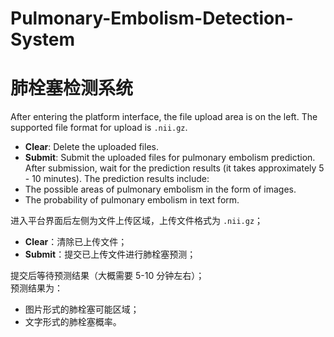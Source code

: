 # Pulmonary-Embolism-Detection-System
# 肺栓塞检测系统

After entering the platform interface, the file upload area is on the left. The supported file format for upload is `.nii.gz`.
- **Clear**: Delete the uploaded files.
- **Submit**: Submit the uploaded files for pulmonary embolism prediction.
After submission, wait for the prediction results (it takes approximately 5 - 10 minutes).
The prediction results include:
- The possible areas of pulmonary embolism in the form of images.
- The probability of pulmonary embolism in text form.


进入平台界面后左侧为文件上传区域，上传文件格式为 `.nii.gz`；  
- **Clear**：清除已上传文件；  
- **Submit**：提交已上传文件进行肺栓塞预测；  

提交后等待预测结果（大概需要 5-10 分钟左右）；  
预测结果为：  
- 图片形式的肺栓塞可能区域；  
- 文字形式的肺栓塞概率。
